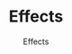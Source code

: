 ---
title: "Effects"
subtitle: "Effects"
metaTitle: "Galaxy Design System | Atoms > Colors"
metaDescription: "This is the meta description for this page"
---